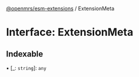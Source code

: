 [@openmrs/esm-extensions](../API.md) / ExtensionMeta

# Interface: ExtensionMeta

## Indexable

▪ [_: `string`]: `any`

